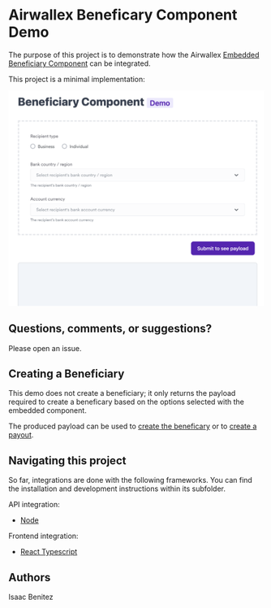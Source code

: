 # Airwallex Beneficary Component Demo

The purpose of this project is to demonstrate how the Airwallex [Embedded Beneficiary Component](https://www.airwallex.com/docs/payouts__embedded-beneficiary-component) can be integrated.

This project is a minimal implementation:

![Screenshot](https://github.com/isacben/airwallex-beneficary-component-demo/blob/main/assets/screenshot.png)

## Questions, comments, or suggestions?

Please open an issue.

## Creating a Beneficiary

This demo does not create a beneficiary; it only returns the payload required to create a beneficary based on the options selected with the embedded component.

The produced payload can be used to [create the beneficary](https://github.com/isacben/airwallex-beneficary-component-demo/tree/main/node) or to [create a payout](https://www.airwallex.com/docs/api#/Payouts/Payments/).

## Navigating this project

So far, integrations are done with the following frameworks. You can find the installation and development instructions within its subfolder.

API integration:

- [Node](https://github.com/isacben/airwallex-beneficary-component-demo/tree/main/node)

Frontend integration:

- [React Typescript](https://github.com/isacben/airwallex-beneficary-component-demo/tree/main/node)

## Authors

Isaac Benitez
